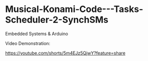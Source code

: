 # Musical-Konami-Code---Tasks-Scheduler-2-SynchSMs
Embedded Systems & Arduino

Video Demonstration:

https://youtube.com/shorts/5m4EJz5QjwY?feature=share
